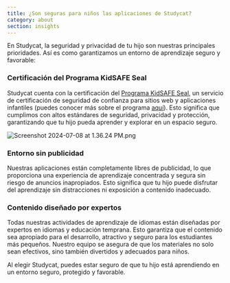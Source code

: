 ```yaml
---
title: ¿Son seguras para niños las aplicaciones de Studycat?
category: about
section: insights
---
```

En Studycat, la seguridad y privacidad de tu hijo son nuestras principales prioridades. Así es como garantizamos un entorno de aprendizaje seguro y favorable:


### Certificación del Programa KidSAFE Seal


Studycat cuenta con la certificación del [Programa KidSAFE Seal](https://www.kidsafeseal.com/certifiedproducts/studycat_fun_appseries.html), un servicio de certificación de seguridad de confianza para sitios web y aplicaciones infantiles (puedes conocer más sobre el programa [aquí](https://www.kidsafeseal.com/aboutourprogram.html)). Esto significa que cumplimos con altos estándares de seguridad, privacidad y protección, garantizando que tu hijo pueda aprender y explorar en un espacio seguro.


![Screenshot 2024-07-08 at 1.36.24 PM.png](https://help.studycat.com/hc/article_attachments/34779667893401)


### Entorno sin publicidad


Nuestras aplicaciones están completamente libres de publicidad, lo que proporciona una experiencia de aprendizaje concentrada y segura sin riesgo de anuncios inapropiados. Esto significa que tu hijo puede disfrutar del aprendizaje sin distracciones ni exposición a contenido inadecuado.


### Contenido diseñado por expertos


Todas nuestras actividades de aprendizaje de idiomas están diseñadas por expertos en idiomas y educación temprana. Esto garantiza que el contenido sea apropiado para el desarrollo, atractivo y seguro para los estudiantes más pequeños. Nuestro equipo se asegura de que los materiales no solo sean efectivos, sino también divertidos y adecuados para niños.


Al elegir Studycat, puedes estar seguro de que tu hijo está aprendiendo en un entorno seguro, protegido y favorable.